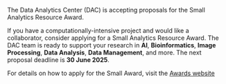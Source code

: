 The Data Analytics Center (DAC) is accepting proposals for the Small Analytics Resource Award. 



If you have a computationally-intensive project and would like a collaborator, consider applying for a Small Analytics Resource Award. The DAC team is ready to support your research in **AI**, **Bioinformatics**, **Image Processing**, **Data Analysis**, **Data Management**, and more.
The next proposal deadline is **30 June 2025**.

For details on how to apply for the Small Award, visit the [Awards website](/service/dac/awards)

